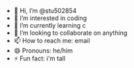 - 👋 Hi, I’m @stu502854
- 👀 I’m interested in coding
- 🌱 I’m currently learning c
- 💞️ I’m looking to collaborate on anything
- 📫 How to reach me: email
- 😄 Pronouns: he/him
- ⚡ Fun fact: i'm tall

<!---
stu502854/stu502854 is a ✨ special ✨ repository because its `README.md` (this file) appears on your GitHub profile.
You can click the Preview link to take a look at your changes.
--->
